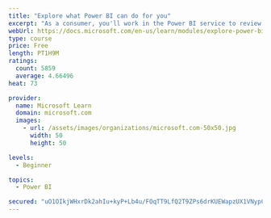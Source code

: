 ```yaml
---
title: "Explore what Power BI can do for you"
excerpt: "As a consumer, you'll work in the Power BI service to review and interact with content that has been shared with you. This module provides the foundational information that you need to work effectively in the Power BI service."
webUrl: https://docs.microsoft.com/en-us/learn/modules/explore-power-bi-service/
type: course
price: Free
length: PT1H9M
ratings:
  count: 5859
  average: 4.66496
heat: 73

provider:
  name: Microsoft Learn
  domain: microsoft.com
  images:
    - url: /assets/images/organizations/microsoft.com-50x50.jpg
      width: 50
      height: 50

levels:
  - Beginner

topics:
  - Power BI

secured: "uO1OIkjWHxrDk2ahIu+kyP+Lb4u/FOqTT9LfQ2T9ZPs6drKUEWapzUX1VNypC44nTZ1Z5pt9JHo/hdGnIaokEEl9s4HnYFbe5hI4NILPjxS0xFs6XSluMxVKJRGNo2MIffA02s+lsGRROvB1ObO8ygWDF/5f+xjkN/VozQ5YOMgVs01L04Uae05Rshe09Gy2ex/0tVkDFSNl5YS8RY5uxWzKFjFm0+JyOQEPZBigv6qlGrZcBxs9H2hu/x0CzHrIjiM9zSGAcAr0EvJtZx2ZniWpSlWeYjs8WiIj61w21OzlkKwyDTzO+AJXAvRfYLuCmqv3T3fGAoIQZP9U4rR7+dstH+IAyT7++6xoM1fSDkcfQ0vJDuFKXWStdShOOJtyW56nVZGFnlqKvyi5jj2Oxw==;df8viTf/NhAc/N1IWGD0Bw=="
---
```


